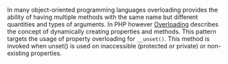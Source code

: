 In many object-oriented programming languages overloading provides the ability of having multiple methods with the same name but different quantities and types of arguments. In PHP however [Overloading](https://www.php.net/manual/en/language.oop5.overloading.php) describes the concept of dynamically creating properties and methods. This pattern targets the usage of property overloading for `__unset()`. This method is invoked when unset() is used on inaccessible (protected or private) or non-existing properties.